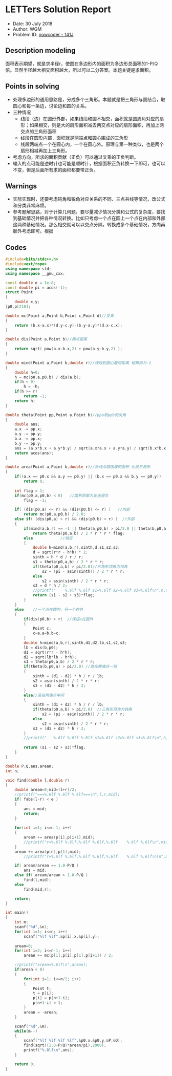 
# LETTers Solution Report

- Date: 30 July 2018
- Author: WGM
- Problem ID: [nowcoder - 141J](https://www.nowcoder.com/acm/contest/141/J)

## Description modeling

面积表示期望，就是求半径r，使圆在多边形内的面积为多边形总面积的1-P/Q倍。显然半径越大相交面积越大，所以可以二分答案。本题关键是求面积。

## Points in solving

- 处理多边形的通用思路是，分成多个三角形。本题就是把三角形与圆结合，取圆心和每一条边，讨论边和圆的关系。
- 三种情况
  - 线段（边）在圆形外部，如果线段和圆不相交，面积就是圆周角对应的扇形；如果相交，则是大的扇形面积减去两交点对应的扇形面积，再加上两交点的三角形面积
  - 线段在圆形内部，面积就是两端点和圆心围成的三角形
  - 线段两端点一个在圆心内，一个在圆心外。原理与第一种类似，也是两个扇形相减再加上三角形。
- 考虑方向，所求的面积贡献（正负）可以通过叉乘的正负判断。
- 输入的点可能是逆时针也可能是顺时针，根据面积正负转换一下即可，也可以不变，但是后面所有求的面积都要带正负。

## Warnings

- 实际实现时，还要考虑钝角和锐角对应关系的不同、三点共线等情况，改公式和分类非常麻烦。
- 参考题解思路，对于计算几何题，要尽量减少情况分类和公式的复杂度，要找到基础情况并把各种情况转换。比如只考虑一个点在圆上一个点在内部和外部这两种基础情况。那么相交就可以以交点分隔，转换成多个基础情况，方向再额外考虑即可。根据

## Codes

```c++
#include<bits/stdc++.h>
#include<ext/rope>
using namespace std;
using namespace __gnu_cxx;

const double e = 1e-8;
const double pi = acos(-1);
struct Point
{
    double x,y;
}p0,p[210];

double mc(Point a,Point b,Point c,Point d)//叉乘
{
    return (b.x-a.x)*(d.y-c.y)-(b.y-a.y)*(d.x-c.x);
}

double dis(Point a,Point b)//两点距离
{
    return sqrt( pow(a.x-b.x,2) + pow(a.y-b.y,2) );
}

double mind(Point a,Point b,double r)//线段到圆心最短距离 相离则为-1
{
    double h=0;
    h = mc(p0,a,p0,b) / dis(a,b);
    if(h < 0)
        h = -h;
    if(h >= r)
        return -1;
    return h;
}

double theta(Point pp,Point a,Point b)//ppa和ppb的夹角
{
    double ans;
    a.x -= pp.x;
    a.y -= pp.y;
    b.x -= pp.x;
    b.y -= pp.y;
    ans = (a.x*b.x + a.y*b.y) / sqrt(a.x*a.x + a.y*a.y) / sqrt(b.x*b.x + b.y*b.y);
    return acos(ans);
}

double area(Point a,Point b,double r)//折线与圆围成的面积 化成三角形
{
    if((a.x == p0.x && a.y == p0.y) || (b.x == p0.x && b.y == p0.y))
        return 0;
    
    int flag = 1;
    if(mc(p0,a,p0,b) < 0)   //面积贡献为正还是负
        flag = -1;

    if( (dis(p0,a) <= r) && (dis(p0,b) <= r) )   //内部
        return mc(p0,a,p0,b) / 2.0;
    else if( (dis(p0,a) > r) && (dis(p0,b) > r) )  //外部
    {
        if(mind(a,b,r) == -1 || theta(a,p0,b) > pi/2.0 || theta(b,p0,a) > pi/2.0)               //相离                       
            return theta(p0,a,b) / 2 * r * r * flag;
        else            //相交
        {
            double h=mind(a,b,r),sinth,d,s1,s2,s3;
            d = sqrt(r*r - h*h) * 2;
            sinth = h * d / r / r;
            s1 = theta(p0,a,b) / 2 * r * r;
            if(theta(p0,a,b) > pi/2.0)//三角形顶角为钝角
                s2 = (pi - asin(sinth)) / 2 * r * r;
            else
                s2 = asin(sinth) / 2 * r * r;
            s3 = d * h / 2;
            //printf("    %.6lf %.6lf s1=%.6lf s2=%.6lf s3=%.6lf\n",h,d,s1,s2,s3);
            return (s1 - s2 + s3)*flag;
        }
    }
    else    //一个点在圆内，另一个在外
    {
        if(dis(p0,b) > r)  //保证a在圆外
        {
            Point c;
            c=a,a=b,b=c;
        }
        double h=mind(a,b,r),sinth,d1,d2,lb,s1,s2,s3;
        lb = dis(b,p0);
        d1 = sqrt(r*r - h*h);
        d2 = sqrt(lb*lb - h*h);
        s1 = theta(p0,a,b) / 2 * r * r;
        if(theta(b,p0,a) > pi/2.0) //高在两端点一侧
        {
            sinth = (d1 - d2) * h / r / lb;
            s2 = asin(sinth) / 2 * r * r;
            s3 = (d1 - d2) * h / 2;
        }
        else//高在两端点中间
        {
            sinth = (d1 + d2) * h / r / lb;
            if(theta(p0,a,b) > pi/2.0)  //三角形顶角为钝角
                s2 = (pi - asin(sinth)) / 2 * r * r;
            else
                s2 = asin(sinth) / 2 * r * r;
            s3 = (d1 + d2) * h / 2;
        }
        //printf("   %.6lf %.6lf %.6lf s1=%.6lf s2=%.6lf s3=%.6lf\n",h,d1,d2,s1,s2,s3);
            
        return (s1 - s2 + s3)*flag;
    }
}

double P,Q,ans,arean;
int n;

void find(double l,double r)
{
    double aream=0,mid=(l+r)/2;
    //printf("===%.6lf %.6lf %.6lf===\n",l,r,mid);
    if( fabs(l-r) < e )
    {
        ans = mid;
        return;
    }
    
    for(int i=1; i<=n-1; i++)
    {
        aream += area(p[i],p[i+1],mid);
        //printf("r=%.6lf %.6lf,%.6lf %.6lf,%.6lf    %.6lf %.6lf\n",mid,p[i].x,p[i].y,p[i+1].x,p[i+1].y,area(p[i],p[i+1],mid),aream);
    }
    aream += area(p[n],p[1],mid);
        //printf("r=%.6lf %.6lf,%.6lf %.6lf,%.6lf    %.6lf %.6lf\n\n",mid,p[n].x,p[n].y,p[1].x,p[1].y,area(p[n],p[n+1],mid),aream);

    if( aream/arean == 1.0-P/Q )
        ans = mid;
    else if( aream/arean > 1.0-P/Q )
        find(l,mid);
    else 
        find(mid,r);

    return;
}

int main()
{
    int m;
    scanf("%d",&n);
    for(int i=1; i<=n; i++)
        scanf("%lf %lf",&p[i].x,&p[i].y);
    
    arean=0;
    for(int i=2; i<=n-1; i++)
        arean += mc(p[1],p[i],p[1],p[i+1]) / 2;

    //printf("arean=%.6lf\n",arean);
    if(arean < 0)
    {
        for(int i=1; i<=n/2; i++)
        {
            Point t;
            t = p[i];
            p[i] = p[n+1-i];
            p[n+1-i] = t;
        }
        arean = -arean;
    }

    scanf("%d",&m);
    while(m--)
    {
        scanf("%lf %lf %lf %lf",&p0.x,&p0.y,&P,&Q);
        find(sqrt((1.0-P/Q)*arean/pi),2000);
        printf("%.8lf\n",ans);
    }

    return 0;
}


```
